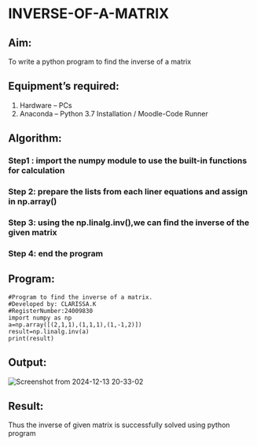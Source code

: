 # INVERSE-OF-A-MATRIX
## Aim:
To write a python program to find the inverse of a matrix
## Equipment’s required:
1. 	Hardware – PCs
2. 	Anaconda – Python 3.7 Installation / Moodle-Code Runner
## Algorithm:
### Step1 : import the numpy module to use the built-in functions for calculation
### Step 2: prepare the lists from each liner equations and assign in np.array()
### Step 3: using the np.linalg.inv(),we can find the inverse of the given matrix
### Step 4: end the program

## Program:
```
#Program to find the inverse of a matrix.
#Developed by: CLARISSA.K
#RegisterNumber:24009830
import numpy as np
a=np.array([(2,1,1),(1,1,1),(1,-1,2)])
result=np.linalg.inv(a)
print(result)
```
## Output:
![Screenshot from 2024-12-13 20-33-02](https://github.com/user-attachments/assets/1852855b-7b3a-413b-b866-b118f36a1262)


## Result:
Thus the inverse of given matrix is successfully solved using python program

